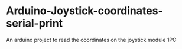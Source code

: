 # Arduino-Joystick-coordinates-serial-print

An arduino project to read the coordinates on the joystick module 1PC 
